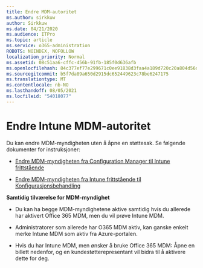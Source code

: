 ```yaml
---
title: Endre MDM-autoritet
ms.author: sirkkuw
author: Sirkkuw
ms.date: 04/21/2020
ms.audience: ITPro
ms.topic: article
ms.service: o365-administration
ROBOTS: NOINDEX, NOFOLLOW
localization_priority: Normal
ms.assetid: 08c51aa6-cffc-456b-91fb-185f0d636afb
ms.openlocfilehash: 84c377ef77e299671c0ee91838d3faa4a189d720c20a804d56d3323823b701c2
ms.sourcegitcommit: b5f7da89a650d2915dc652449623c78be6247175
ms.translationtype: MT
ms.contentlocale: nb-NO
ms.lasthandoff: 08/05/2021
ms.locfileid: "54018077"
---
```

# <a name="change-intune-mdm-authority"></a>Endre Intune MDM-autoritet

Du kan endre MDM-myndigheten uten å åpne en støttesak. Se følgende dokumenter for instruksjoner:
  
- [Endre MDM-myndigheten fra Configuration Manager til Intune frittstående](https://docs.microsoft.com/configmgr/mdm/deploy-use/migrate-change-mdm-authority)
    
- [Endre MDM-myndigheten fra Intune frittstående til Konfigurasjonsbehandling](https://docs.microsoft.com/configmgr/mdm/deploy-use/change-mdm-authority)
    
 **Samtidig tilværelse for MDM-myndighet**
  
- Du kan ha begge MDM-myndighetene aktive samtidig hvis du allerede har aktivert Office 365 MDM, men du vil prøve Intune MDM.
    
- Administratorer som allerede har O365 MDM aktiv, kan ganske enkelt merke Intune MDM som aktiv fra Azure-portalen.
    
- Hvis du har Intune MDM, men ønsker å bruke Office 365 MDM: Åpne en billett nedenfor, og en kundestøtterepresentant vil bidra til å aktivere dette for deg.
    

